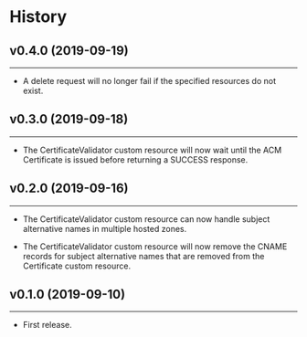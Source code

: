 # History

## v0.4.0 (2019-09-19)
---

* A delete request will no longer fail if the specified resources do not exist.

## v0.3.0 (2019-09-18)
---

* The CertificateValidator custom resource will now wait until the ACM
Certificate is issued before returning a SUCCESS response.

## v0.2.0 (2019-09-16)
---

* The CertificateValidator custom resource can now handle subject alternative
names in multiple hosted zones.

* The CertificateValidator custom resource will now remove the CNAME records
for subject alternative names that are removed from the Certificate custom
resource.

## v0.1.0 (2019-09-10)
---

* First release.
